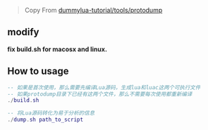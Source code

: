 <!-- 
    README.md
    Created by Ruibin.Chow on 2023/03/05.
    Copyright (c) 2023年 Ruibin.Chow All rights reserved.
    Suggest: using Typora for editing and export
 -->

> Copy From [dummylua-tutorial/tools/protodump](https://github.com/Manistein/dummylua-tutorial)

## modify

**fix build.sh for macosx and linux.**

## How to usage

```lua
-- 如果是首次使用，那么需要先编译Lua源码，生成lua和luac这两个可执行文件
-- 如果protodump目录下已经有这两个文件，那么不需要每次使用都重新编译
./build.sh

-- 将Lua源码转化为易于分析的信息
./dump.sh path_to_script
```

